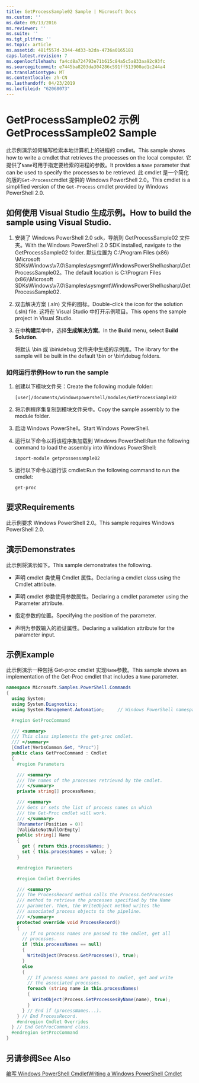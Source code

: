 ```yaml
---
title: GetProcessSample02 Sample | Microsoft Docs
ms.custom: ''
ms.date: 09/13/2016
ms.reviewer: ''
ms.suite: ''
ms.tgt_pltfrm: ''
ms.topic: article
ms.assetid: 481f557d-3344-4d33-b2da-4736a0165181
caps.latest.revision: 7
ms.openlocfilehash: fa4cd8a724793e71b615c84a5c5a833aa92c93fc
ms.sourcegitcommit: e7445ba8203da304286c591ff513900ad1c244a4
ms.translationtype: MT
ms.contentlocale: zh-CN
ms.lasthandoff: 04/23/2019
ms.locfileid: "62068073"
---
```

# <a name="getprocesssample02-sample"></a><span data-ttu-id="68c15-102">GetProcessSample02 示例</span><span class="sxs-lookup"><span data-stu-id="68c15-102">GetProcessSample02 Sample</span></span>

<span data-ttu-id="68c15-103">此示例演示如何编写检索本地计算机上的进程的 cmdlet。</span><span class="sxs-lookup"><span data-stu-id="68c15-103">This sample shows how to write a cmdlet that retrieves the processes on the local computer.</span></span> <span data-ttu-id="68c15-104">它提供了`Name`可用于指定要检索的进程的参数。</span><span class="sxs-lookup"><span data-stu-id="68c15-104">It provides a `Name` parameter that can be used to specify the processes to be retrieved.</span></span> <span data-ttu-id="68c15-105">此 cmdlet 是一个简化的版的`Get-Process`cmdlet 提供的 Windows PowerShell 2.0。</span><span class="sxs-lookup"><span data-stu-id="68c15-105">This cmdlet is a simplified version of the `Get-Process` cmdlet provided by Windows PowerShell 2.0.</span></span>

## <a name="how-to-build-the-sample-using-visual-studio"></a><span data-ttu-id="68c15-106">如何使用 Visual Studio 生成示例。</span><span class="sxs-lookup"><span data-stu-id="68c15-106">How to build the sample using Visual Studio.</span></span>

1. <span data-ttu-id="68c15-107">安装了 Windows PowerShell 2.0 sdk，导航到 GetProcessSample02 文件夹。</span><span class="sxs-lookup"><span data-stu-id="68c15-107">With the Windows PowerShell 2.0 SDK installed, navigate to the GetProcessSample02 folder.</span></span> <span data-ttu-id="68c15-108">默认位置为 C:\Program Files (x86) \Microsoft SDKs\Windows\v7.0\Samples\sysmgmt\WindowsPowerShell\csharp\GetProcessSample02。</span><span class="sxs-lookup"><span data-stu-id="68c15-108">The default location is C:\Program Files (x86)\Microsoft SDKs\Windows\v7.0\Samples\sysmgmt\WindowsPowerShell\csharp\GetProcessSample02.</span></span>

2. <span data-ttu-id="68c15-109">双击解决方案 (.sln) 文件的图标。</span><span class="sxs-lookup"><span data-stu-id="68c15-109">Double-click the icon for the solution (.sln) file.</span></span> <span data-ttu-id="68c15-110">这将在 Visual Studio 中打开示例项目。</span><span class="sxs-lookup"><span data-stu-id="68c15-110">This opens the sample project in Visual Studio.</span></span>

3. <span data-ttu-id="68c15-111">在中**构建**菜单中，选择**生成解决方案**。</span><span class="sxs-lookup"><span data-stu-id="68c15-111">In the **Build** menu, select **Build Solution**.</span></span>

    <span data-ttu-id="68c15-112">将默认 \bin 或 \bin\debug 文件夹中生成的示例库。</span><span class="sxs-lookup"><span data-stu-id="68c15-112">The library for the sample will be built in the default \bin or \bin\debug folders.</span></span>

### <a name="how-to-run-the-sample"></a><span data-ttu-id="68c15-113">如何运行示例</span><span class="sxs-lookup"><span data-stu-id="68c15-113">How to run the sample</span></span>

1. <span data-ttu-id="68c15-114">创建以下模块文件夹：</span><span class="sxs-lookup"><span data-stu-id="68c15-114">Create the following module folder:</span></span>

    `[user]/documents/windowspowershell/modules/GetProcessSample02`

2. <span data-ttu-id="68c15-115">将示例程序集复制到模块文件夹中。</span><span class="sxs-lookup"><span data-stu-id="68c15-115">Copy the sample assembly to the module folder.</span></span>

3. <span data-ttu-id="68c15-116">启动 Windows PowerShell。</span><span class="sxs-lookup"><span data-stu-id="68c15-116">Start Windows PowerShell.</span></span>

4. <span data-ttu-id="68c15-117">运行以下命令以将该程序集加载到 Windows PowerShell:</span><span class="sxs-lookup"><span data-stu-id="68c15-117">Run the following command to load the assembly into Windows PowerShell:</span></span>

    `import-module getprossessample02`

5. <span data-ttu-id="68c15-118">运行以下命令以运行该 cmdlet:</span><span class="sxs-lookup"><span data-stu-id="68c15-118">Run the following command to run the cmdlet:</span></span>

    `get-proc`

## <a name="requirements"></a><span data-ttu-id="68c15-119">要求</span><span class="sxs-lookup"><span data-stu-id="68c15-119">Requirements</span></span>

<span data-ttu-id="68c15-120">此示例要求 Windows PowerShell 2.0。</span><span class="sxs-lookup"><span data-stu-id="68c15-120">This sample requires Windows PowerShell 2.0.</span></span>

## <a name="demonstrates"></a><span data-ttu-id="68c15-121">演示</span><span class="sxs-lookup"><span data-stu-id="68c15-121">Demonstrates</span></span>

<span data-ttu-id="68c15-122">此示例将演示如下。</span><span class="sxs-lookup"><span data-stu-id="68c15-122">This sample demonstrates the following.</span></span>

- <span data-ttu-id="68c15-123">声明 cmdlet 类使用 Cmdlet 属性。</span><span class="sxs-lookup"><span data-stu-id="68c15-123">Declaring a cmdlet class using the Cmdlet attribute.</span></span>

- <span data-ttu-id="68c15-124">声明 cmdlet 参数使用参数属性。</span><span class="sxs-lookup"><span data-stu-id="68c15-124">Declaring a cmdlet parameter using the Parameter attribute.</span></span>

- <span data-ttu-id="68c15-125">指定参数的位置。</span><span class="sxs-lookup"><span data-stu-id="68c15-125">Specifying the position of the parameter.</span></span>

- <span data-ttu-id="68c15-126">声明为参数输入的验证属性。</span><span class="sxs-lookup"><span data-stu-id="68c15-126">Declaring a validation attribute for the parameter input.</span></span>

## <a name="example"></a><span data-ttu-id="68c15-127">示例</span><span class="sxs-lookup"><span data-stu-id="68c15-127">Example</span></span>

<span data-ttu-id="68c15-128">此示例演示一种包括 Get-proc cmdlet 实现`Name`参数。</span><span class="sxs-lookup"><span data-stu-id="68c15-128">This sample shows an implementation of the Get-Proc cmdlet that includes a `Name` parameter.</span></span>

```csharp
namespace Microsoft.Samples.PowerShell.Commands
{
  using System;
  using System.Diagnostics;
  using System.Management.Automation;     // Windows PowerShell namespace

  #region GetProcCommand

  /// <summary>
  /// This class implements the get-proc cmdlet.
  /// </summary>
  [Cmdlet(VerbsCommon.Get, "Proc")]
  public class GetProcCommand : Cmdlet
  {
    #region Parameters

    /// <summary>
    /// The names of the processes retrieved by the cmdlet.
    /// </summary>
    private string[] processNames;

    /// <summary>
    /// Gets or sets the list of process names on which
    /// the Get-Proc cmdlet will work.
    /// </summary>
    [Parameter(Position = 0)]
    [ValidateNotNullOrEmpty]
    public string[] Name
    {
      get { return this.processNames; }
      set { this.processNames = value; }
    }

    #endregion Parameters

    #region Cmdlet Overrides

    /// <summary>
    /// The ProcessRecord method calls the Process.GetProcesses
    /// method to retrieve the processes specified by the Name
    /// parameter. Then, the WriteObject method writes the
    /// associated process objects to the pipeline.
    /// </summary>
    protected override void ProcessRecord()
    {
      // If no process names are passed to the cmdlet, get all
      // processes.
      if (this.processNames == null)
      {
        WriteObject(Process.GetProcesses(), true);
      }
      else
      {
        // If process names are passed to cmdlet, get and write
        // the associated processes.
        foreach (string name in this.processNames)
        {
          WriteObject(Process.GetProcessesByName(name), true);
        }
      } // End if (processNames...).
    } // End ProcessRecord.
    #endregion Cmdlet Overrides
  } // End GetProcCommand class.
  #endregion GetProcCommand
}
```

## <a name="see-also"></a><span data-ttu-id="68c15-129">另请参阅</span><span class="sxs-lookup"><span data-stu-id="68c15-129">See Also</span></span>

[<span data-ttu-id="68c15-130">编写 Windows PowerShell Cmdlet</span><span class="sxs-lookup"><span data-stu-id="68c15-130">Writing a Windows PowerShell Cmdlet</span></span>](./writing-a-windows-powershell-cmdlet.md)
